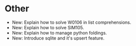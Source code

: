 # Other

* New: Explain how to solve W0106 in list comprehensions.
* New: Explain how to solve SIM105.
* New: Explain how to manage python foldings.
* New: Introduce sqlite and it's upsert feature.